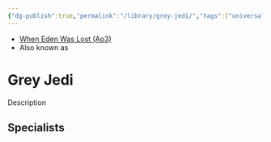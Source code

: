 ```yaml
---
{"dg-publish":true,"permalink":"/library/grey-jedi/","tags":["universal","forceblief","beliefs"]}
---
```


- [When Eden Was Lost (Ao3)](https://archiveofourown.org/works/19334440/chapters/45992584)
- Also known as 
# Grey Jedi
Description

**Specialists**
- 
